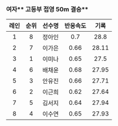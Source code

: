 ### 여자** 고등부 접영 50m 결승**

| 레인 | 순위 | 선수명 | 반응속도 | 기록 |
| :---: | :---: | :---: | :---: | :---: |
| 1 | 8 | 정아인 | 0.7 | 28.8 |
| 2 | 7 | 이가은 | 0.66 | 28.11 |
| 3 | 1 | 이미나 | 0.65 | 27.5 |
| 4 | 6 | 배채윤 | 0.68 | 27.95 |
| 5 | 3 | 안유진 | 0.66 | 27.71 |
| 6 | 2 | 이근희 | 0.62 | 27.64 |
| 7 | 5 | 김서지 | 0.64 | 27.94 |
| 8 | 4 | 이수연 | 0.65 | 27.93 |



